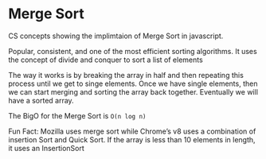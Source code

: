 # Merge Sort
CS concepts showing the implimtaion of Merge Sort in javascript.

Popular, consistent, and one of the most efficient sorting algorithms.  It uses the concept of divide and conquer to sort a list of elements
 
The way it works is by breaking the array in half and then repeating this process until we get to singe elements. Once we have single elements, then we can start merging and sorting the array back together.   Eventually we will have a sorted array. 

The BigO for the Merge Sort is `O(n log n)`

Fun Fact:  Mozilla uses merge sort while Chrome’s v8 uses a combination of insertion Sort and Quick Sort.  If the array is less than 10 elements in length, it uses an InsertionSort
